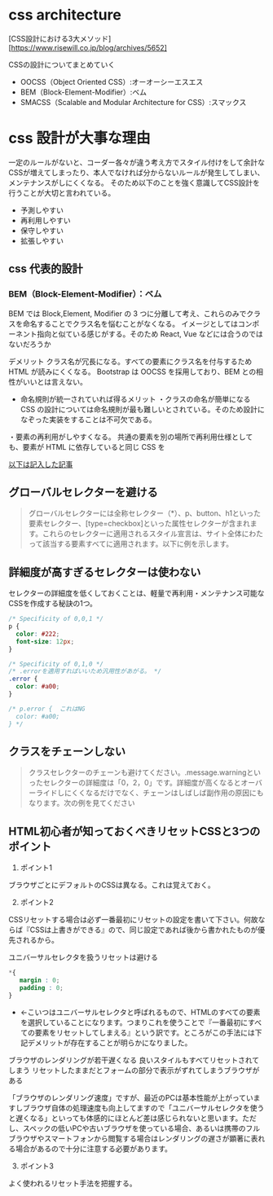 # css architecture
[CSS設計における3大メソッド][https://www.risewill.co.jp/blog/archives/5652]

CSSの設計についてまとめていく
- OOCSS（Object Oriented CSS）:オーオーシーエスエス
- BEM（Block-Element-Modifier）:ベム
- SMACSS（Scalable and Modular Architecture for CSS）:スマックス

# css 設計が大事な理由

一定のルールがないと、コーダー各々が違う考え方でスタイル付けをして余計なCSSが増えてしまったり、本人でなければ分からないルールが発生してしまい、メンテナンスがしにくくなる。
そのため以下のことを強く意識してCSS設計を行うことが大切と言われている。

- 予測しやすい
- 再利用しやすい
- 保守しやすい
- 拡張しやすい

## css 代表的設計

### BEM（Block-Element-Modifier）：ベム

BEM では Block,Element, Modifier の 3 つに分離して考え、これらのみでクラスを命名することでクラス名を悩むことがなくなる。
イメージとしてはコンポーネント指向と似ている感じがする。そのため React, Vue などには合うのではないだろうか

デメリット
クラス名が冗長になる。すべての要素にクラス名を付与するため HTML が読みにくくなる。
Bootstrap は OOCSS を採用しており、BEM との相性がいいとは言えない。


- 命名規則が統一されていれば得るメリット
  ・クラスの命名が簡単になる
  CSS の設計については命名規則が最も難しいとされている。そのため設計になぞった実装をすることは不可欠である。

・要素の再利用がしやすくなる。
共通の要素を別の場所で再利用仕様としても、要素が HTML に依存していると同じ CSS を

[以下は記入した記事](https://www.webprofessional.jp/golden-guidelines-for-writing-clean-css/)

## グローバルセレクターを避ける

>グローバルセレクターには全称セレクター（*）、p、button、h1といった要素セレクター、[type=checkbox]といった属性セレクターが含まれます。これらのセレクターに適用されるスタイル宣言は、サイト全体にわたって該当する要素すべてに適用されます。以下に例を示します。

## 詳細度が高すぎるセレクターは使わない

セレクターの詳細度を低くしておくことは、軽量で再利用・メンテナンス可能なCSSを作成する秘訣の1つ。

```css
/* Specificity of 0,0,1 */
p {
  color: #222;
  font-size: 12px;
}

/* Specificity of 0,1,0 */
/* .errorを適用すればいいため汎用性があがる。 */
.error {
  color: #a00;
}

/* p.error {  これはNG
  color: #a00;
} */
```

## クラスをチェーンしない

>クラスセレクターのチェーンも避けてください。.message.warningといったセレクターの詳細度は「0，2，0」です。詳細度が高くなるとオーバーライドしにくくなるだけでなく、チェーンはしばしば副作用の原因にもなります。次の例を見てください


## HTML初心者が知っておくべきリセットCSSと3つのポイント

1. ポイント1

ブラウザごとにデフォルトのCSSは異なる。これは覚えておく。

2. ポイント2

CSSリセットする場合は必ず一番最初にリセットの設定を書いて下さい。何故ならば『CSSは上書きができる』ので、同じ設定であれば後から書かれたものが優先されるから。

ユニバーサルセレクタを扱うリセットは避ける

```css
*{
   margin : 0;
   padding : 0;
}
```

* ←こいつはユニバーサルセレクタと呼ばれるもので、HTMLのすべての要素を選択していることになります。つまりこれを使うことで『一番最初にすべての要素をリセットしてしまえる』という訳です。ところがこの手法には下記デメリットが存在することが明らかになりました。

ブラウザのレンダリングが若干遅くなる
良いスタイルもすべてリセットされてしまう
リセットしたままだとフォームの部分で表示がずれてしまうブラウザがある

「ブラウザのレンダリング速度」ですが、最近のPCは基本性能が上がっていますしブラウザ自体の処理速度も向上してますので「ユニバーサルセレクタを使うと遅くなる」といっても体感的にほとんど差は感じられないと思います。ただし、スペックの低いPCや古いブラウザを使っている場合、あるいは携帯のフルブラウザやスマートフォンから閲覧する場合はレンダリングの遅さが顕著に表れる場合があるので十分に注意する必要があります。

3. ポイント3

よく使われるリセット手法を把握する。
